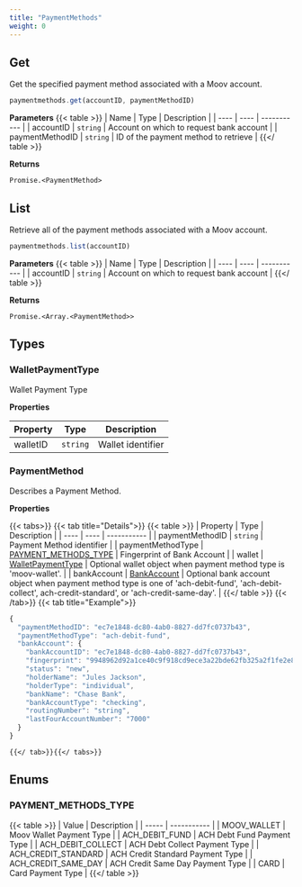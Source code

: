 ```yaml
---
title: "PaymentMethods"
weight: 0
---
```



## Get


Get the specified payment method associated with a Moov account.

```javascript
paymentmethods.get(accountID, paymentMethodID)
```

**Parameters**
{{< table >}}
| Name | Type | Description |
| ---- | ---- | ----------- |
| accountID |  `string` | Account on which to request bank account |
| paymentMethodID |  `string` | ID of the payment method to retrieve |
{{</ table >}}



**Returns**

`Promise.<PaymentMethod>`



## List


Retrieve all of the payment methods associated with a Moov account.

```javascript
paymentmethods.list(accountID)
```

**Parameters**
{{< table >}}
| Name | Type | Description |
| ---- | ---- | ----------- |
| accountID |  `string` | Account on which to request bank account |
{{</ table >}}



**Returns**

`Promise.<Array.<PaymentMethod>>`






## Types
### WalletPaymentType

Wallet Payment Type

**Properties**

| Property | Type | Description |
| ---- | ---- | ----------- |
  | walletID | `string`| Wallet identifier |



### PaymentMethod

Describes a Payment Method.

**Properties**


{{< tabs>}}
  {{< tab title="Details">}}
  {{< table >}}
| Property | Type | Description |
| ---- | ---- | ----------- |
| paymentMethodID |  `string` | Payment Method identifier |
| paymentMethodType |  [PAYMENT_METHODS_TYPE](#payment_methods_type) | Fingerprint of Bank Account |
| wallet |  [WalletPaymentType](#walletpaymenttype) | Optional wallet object when payment method type is 'moov-wallet'. |
| bankAccount |  [BankAccount](#bankaccount) | Optional bank account object when payment method type is one of 'ach-debit-fund', 'ach-debit-collect', ach-credit-standard', or 'ach-credit-same-day'. |
{{</ table >}}
  {{< /tab>}}
{{< tab title="Example">}}
```javascript
{
  "paymentMethodID": "ec7e1848-dc80-4ab0-8827-dd7fc0737b43",
  "paymentMethodType": "ach-debit-fund",
  "bankAccount": {
    "bankAccountID": "ec7e1848-dc80-4ab0-8827-dd7fc0737b43",
    "fingerprint": "9948962d92a1ce40c9f918cd9ece3a22bde62fb325a2f1fe2e833969de672ba3",
    "status": "new",
    "holderName": "Jules Jackson",
    "holderType": "individual",
    "bankName": "Chase Bank",
    "bankAccountType": "checking",
    "routingNumber": "string",
    "lastFourAccountNumber": "7000"
  }
}
```
    {{</ tab>}}{{</ tabs>}}





## Enums
### PAYMENT_METHODS_TYPE



{{< table >}}
| Value | Description |
| ----- | ----------- |
| MOOV_WALLET | Moov Wallet Payment Type |
| ACH_DEBIT_FUND | ACH Debt Fund Payment Type |
| ACH_DEBIT_COLLECT | ACH Debt Collect Payment Type |
| ACH_CREDIT_STANDARD | ACH Credit Standard Payment Type |
| ACH_CREDIT_SAME_DAY | ACH Credit Same Day Payment Type |
| CARD | Card Payment Type |
{{</ table >}}

